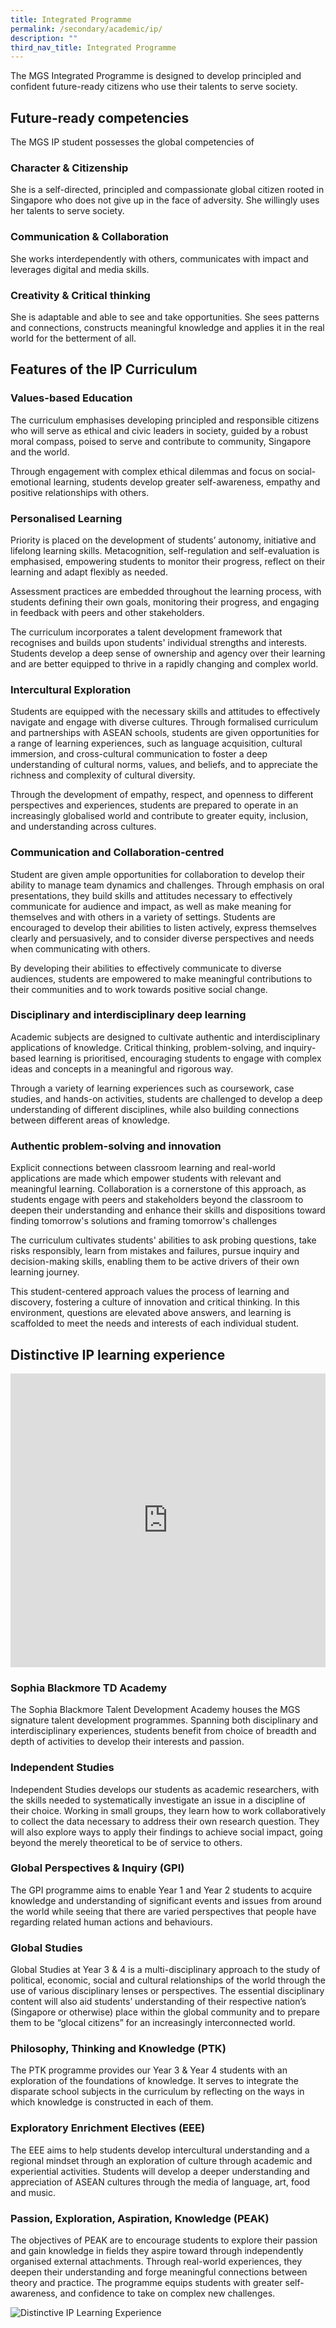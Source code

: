 ```yaml
---
title: Integrated Programme
permalink: /secondary/academic/ip/
description: ""
third_nav_title: Integrated Programme
---
```

The MGS Integrated Programme is designed to develop principled and confident future-ready citizens who use their talents to serve society.



## Future-ready competencies
The MGS IP student possesses the global competencies of 

### Character &amp; Citizenship
She is a self-directed, principled and compassionate global citizen rooted in Singapore who does not give up in the face of adversity. She willingly uses her talents to serve society.

### Communication &amp; Collaboration
She works interdependently with others, communicates with impact and leverages digital and media skills.  

### Creativity &amp; Critical thinking
She is adaptable and able to see and take opportunities. She sees patterns and connections, constructs meaningful knowledge and applies it in the real world for the betterment of all.



## Features of the IP Curriculum


### Values-based Education

The curriculum emphasises developing principled and responsible citizens who will serve as ethical and civic leaders in society, guided by a robust moral compass, poised to serve and contribute to community, Singapore and the world. 

Through engagement with complex ethical dilemmas and focus on social-emotional learning, students develop greater self-awareness, empathy and positive relationships with others. 


### Personalised Learning

Priority is placed on the development of students’ autonomy, initiative and lifelong learning skills. Metacognition, self-regulation and self-evaluation is emphasised, empowering students to monitor their progress, reflect on their learning and adapt flexibly as needed. 

Assessment practices are embedded throughout the learning process, with students defining their own goals, monitoring their progress, and engaging in feedback with peers and other stakeholders.

The curriculum incorporates a talent development framework that recognises and builds upon students' individual strengths and interests. Students develop a deep sense of ownership and agency over their learning and are better equipped to thrive in a rapidly changing and complex world.


### Intercultural Exploration

Students are equipped with the necessary skills and attitudes to effectively navigate and engage with diverse cultures. Through formalised curriculum and partnerships with ASEAN schools, students are given opportunities for a range of learning experiences, such as language acquisition, cultural immersion, and cross-cultural communication to foster a deep understanding of cultural norms, values, and beliefs, and to appreciate the richness and complexity of cultural diversity.

Through the development of empathy, respect, and openness to different perspectives and experiences, students are prepared to operate in an increasingly globalised world and contribute to greater equity, inclusion, and understanding across cultures.


### Communication and Collaboration-centred 

Student are given ample opportunities for collaboration to develop their ability to manage team dynamics and challenges. Through emphasis on oral presentations, they build skills and attitudes necessary to effectively communicate for audience and impact, as well as make meaning for themselves and with others in a variety of settings. Students are encouraged to develop their abilities to listen actively, express themselves clearly and persuasively, and to consider diverse perspectives and needs when communicating with others.

By developing their abilities to effectively communicate to diverse audiences, students are empowered to make meaningful contributions to their communities and to work towards positive social change.


### Disciplinary and interdisciplinary deep learning

Academic subjects are designed to cultivate authentic and interdisciplinary applications of knowledge. Critical thinking, problem-solving, and inquiry-based learning is prioritised, encouraging students to engage with complex ideas and concepts in a meaningful and rigorous way. 

Through a variety of learning experiences such as coursework, case studies, and hands-on activities, students are challenged to develop a deep understanding of different disciplines, while also building connections between different areas of knowledge.


### Authentic problem-solving and innovation

Explicit connections between classroom learning and real-world applications are made which empower students with relevant and meaningful learning. Collaboration is a cornerstone of this approach, as students engage with peers and stakeholders beyond the classroom to deepen their understanding and enhance their skills and dispositions toward finding tomorrow's solutions and framing tomorrow's challenges

The curriculum cultivates students' abilities to ask probing questions, take risks responsibly, learn from mistakes and failures, pursue inquiry and decision-making skills, enabling them to be active drivers of their own learning journey. 

This student-centered approach values the process of learning and discovery, fostering a culture of innovation and critical thinking. In this environment, questions are elevated above answers, and learning is scaffolded to meet the needs and interests of each individual student.



## Distinctive IP learning experience

<div style="width:100%; height:470px">
<iframe allowfullscreen="true" height="100%" width="100%" frameborder="0" src="https://docs.google.com/presentation/d/e/2PACX-1vScZdQ4Oq3rbqBaNDg1bHH4qTIbuH1_gHG5NawZ1DPgkLfViOppNLEAKe0G1GukrXLntDbwN3m5WapE/embed?start=false&amp;loop=false&amp;delayms=3000"></iframe>
</div>


### Sophia Blackmore TD Academy

The Sophia Blackmore Talent Development Academy houses the MGS signature talent development programmes. Spanning both disciplinary and interdisciplinary experiences, students benefit from choice of breadth and depth of activities to develop their interests and passion. 


### Independent Studies 

Independent Studies develops our students as academic researchers, with the skills needed to systematically investigate an issue in a discipline of their choice. Working in small groups, they learn how to work collaboratively to collect the data necessary to address their own research question. They will also explore ways to apply their findings to achieve social impact, going beyond the merely theoretical to be of service to others.


### Global Perspectives &amp; Inquiry (GPI)

The GPI programme aims to enable Year 1 and Year 2 students to acquire knowledge and understanding of significant events and issues from around the world while seeing that there are varied perspectives that people have regarding related human actions and behaviours.


### Global Studies 

Global Studies at Year 3 &amp; 4 is a multi-disciplinary approach to the study of political, economic, social and cultural relationships of the world through the use of various disciplinary lenses or perspectives. The essential disciplinary content will also aid students’ understanding of their respective nation’s (Singapore or otherwise) place within the global community and to prepare them to be “glocal citizens” for an increasingly interconnected world.


### Philosophy, Thinking and Knowledge (PTK) 

The PTK programme provides our Year 3 &amp; Year 4 students with an exploration of the foundations of knowledge. It serves to integrate the disparate school subjects in the curriculum by reflecting on the ways in which knowledge is constructed in each of them. 


### Exploratory Enrichment Electives (EEE)

The EEE aims to help students develop intercultural understanding and a regional mindset through an exploration of culture through academic and experiential activities. Students will develop a deeper understanding and appreciation of ASEAN cultures through the media of language, art, food and music.


### Passion, Exploration, Aspiration, Knowledge (PEAK)

The objectives of PEAK are to encourage students to explore their passion and gain knowledge in fields they aspire toward through independently organised external attachments. Through real-world experiences, they deepen their understanding and forge meaningful connections between theory and practice. The programme equips students with greater self-awareness, and confidence to take on complex new challenges.


![Distinctive IP Learning Experience](/images/Secondary/ip-distinctivelearningexperience.png)